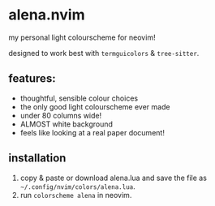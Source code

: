 # alena.nvim

my personal light colourscheme for neovim!

designed to work best with `termguicolors` & `tree-sitter`.

## features:
- thoughtful, sensible colour choices
- the only good light colourscheme ever made
- under 80 columns wide!
- ALMOST white background
- feels like looking at a real paper document!

## installation
1. copy & paste or download alena.lua and save the file as `~/.config/nvim/colors/alena.lua`.
2. run `colorscheme alena` in neovim.

